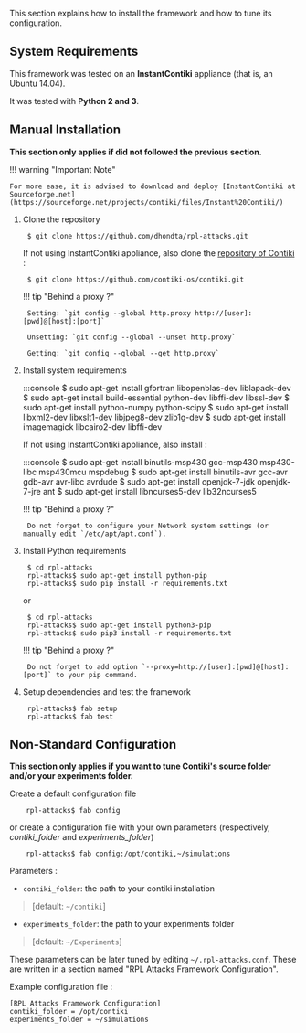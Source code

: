This section explains how to install the framework and how to tune its configuration.

## System Requirements

This framework was tested on an **InstantContiki** appliance (that is, an Ubuntu 14.04).

It was tested with **Python 2 and 3**.


## Manual Installation

**This section only applies if did not followed the previous section.**

!!! warning "Important Note"

    For more ease, it is advised to download and deploy [InstantContiki at Sourceforge.net](https://sourceforge.net/projects/contiki/files/Instant%20Contiki/)

1. Clone the repository

        $ git clone https://github.com/dhondta/rpl-attacks.git
     
    If not using InstantContiki appliance, also clone the [repository of Contiki](https://github.com/contiki-os/contiki) :

        $ git clone https://github.com/contiki-os/contiki.git
     
    !!! tip "Behind a proxy ?"
        
        Setting: `git config --global http.proxy http://[user]:[pwd]@[host]:[port]`
        
        Unsetting: `git config --global --unset http.proxy`
        
        Getting: `git config --global --get http.proxy`

2. Install system requirements

    :::console
    $ sudo apt-get install gfortran libopenblas-dev liblapack-dev
    $ sudo apt-get install build-essential python-dev libffi-dev libssl-dev
    $ sudo apt-get install python-numpy python-scipy
    $ sudo apt-get install libxml2-dev libxslt1-dev libjpeg8-dev zlib1g-dev
    $ sudo apt-get install imagemagick libcairo2-dev libffi-dev
     
    If not using InstantContiki appliance, also install :

    :::console
    $ sudo apt-get install binutils-msp430 gcc-msp430 msp430-libc msp430mcu mspdebug
    $ sudo apt-get install binutils-avr gcc-avr gdb-avr avr-libc avrdude
    $ sudo apt-get install openjdk-7-jdk openjdk-7-jre ant
    $ sudo apt-get install libncurses5-dev lib32ncurses5

    !!! tip "Behind a proxy ?"

        Do not forget to configure your Network system settings (or manually edit `/etc/apt/apt.conf`).

3. Install Python requirements

        $ cd rpl-attacks
        rpl-attacks$ sudo apt-get install python-pip
        rpl-attacks$ sudo pip install -r requirements.txt

    or

        $ cd rpl-attacks
        rpl-attacks$ sudo apt-get install python3-pip
        rpl-attacks$ sudo pip3 install -r requirements.txt

    !!! tip "Behind a proxy ?"

        Do not forget to add option `--proxy=http://[user]:[pwd]@[host]:[port]` to your pip command.
     
4. Setup dependencies and test the framework

        rpl-attacks$ fab setup
        rpl-attacks$ fab test

## Non-Standard Configuration

**This section only applies if you want to tune Contiki's source folder and/or your experiments folder.**

Create a default configuration file

        rpl-attacks$ fab config

or create a configuration file with your own parameters (respectively, *contiki_folder* and *experiments_folder*)

        rpl-attacks$ fab config:/opt/contiki,~/simulations

Parameters :

- `contiki_folder`: the path to your contiki installation

>  [default: `~/contiki`]

- `experiments_folder`: the path to your experiments folder

>  [default: `~/Experiments`]

These parameters can be later tuned by editing ``~/.rpl-attacks.conf``. These are written in a section named "RPL Attacks Framework Configuration".

Example configuration file :

```
[RPL Attacks Framework Configuration]
contiki_folder = /opt/contiki
experiments_folder = ~/simulations
```
